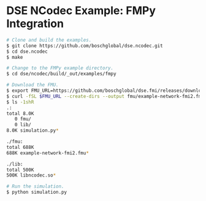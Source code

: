 <!--
Copyright 2025 Robert Bosch GmbH

SPDX-License-Identifier: Apache-2.0
-->

# DSE NCodec Example: FMPy Integration


```bash
# Clone and build the examples.
$ git clone https://github.com/boschglobal/dse.ncodec.git
$ cd dse.ncodec
$ make

# Change to the FMPy example directory.
$ cd dse/ncodec/build/_out/examples/fmpy

# Download the FMU.
$ export FMU_URL=https://github.com/boschglobal/dse.fmi/releases/download/v1.1.28/example-network-linux-amd64-fmi2.fmu
$ curl -fSL $FMU_URL --create-dirs --output fmu/example-network-fmi2.fmu
$ ls -1shR
.:
total 8.0K
   0 fmu/
   0 lib/
8.0K simulation.py*

./fmu:
total 688K
688K example-network-fmi2.fmu*

./lib:
total 500K
500K libncodec.so*

# Run the simulation.
$ python simulation.py
```
